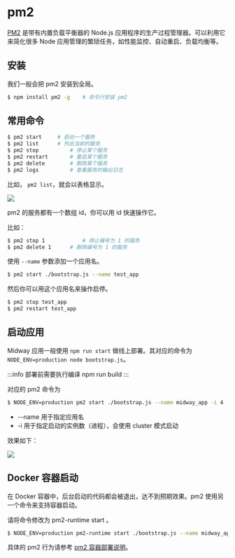# pm2

[PM2](https://github.com/Unitech/pm2) 是带有内置负载平衡器的 Node.js 应用程序的生产过程管理器。可以利用它来简化很多 Node 应用管理的繁琐任务，如性能监控、自动重启、负载均衡等。

## 安装

我们一般会把 pm2 安装到全局。

```bash
$ npm install pm2 -g    # 命令行安装 pm2
```

## 常用命令

```bash
$ pm2 start   	# 启动一个服务
$ pm2 list    	# 列出当前的服务
$ pm2 stop			# 停止某个服务
$ pm2 restart		# 重启某个服务
$ pm2 delete		# 删除某个服务
$ pm2 logs			# 查看服务的输出日志
```

比如， `pm2 list`，就会以表格显示。

![](https://cdn.nlark.com/yuque/0/2021/png/501408/1616560437389-b193a0d0-b463-49f1-a347-8dec20e7504d.png)

pm2 的服务都有一个数组 id，你可以用 id 快速操作它。

比如：

```bash
$ pm2 stop 1			# 停止编号为 1 的服务
$ pm2 delete 1		# 删除编号为 1 的服务
```

使用 `--name` 参数添加一个应用名。

```bash
$ pm2 start ./bootstrap.js --name test_app
```

然后你可以用这个应用名来操作启停。

```bash
$ pm2 stop test_app
$ pm2 restart test_app
```

## 启动应用

Midway 应用一般使用 `npm run start` 做线上部署。其对应的命令为 `NODE_ENV=production node bootstrap.js`。

:::info
部署前需要执行编译 npm run build
:::

对应的 pm2 命令为

```bash
$ NODE_ENV=production pm2 start ./bootstrap.js --name midway_app -i 4
```

- --name 用于指定应用名
- -i 用于指定启动的实例数（进程），会使用 cluster 模式启动

效果如下：

![](https://cdn.nlark.com/yuque/0/2021/png/501408/1616562075255-088155ee-7c4f-4eae-b5c5-db826f78b519.png)

## Docker 容器启动

在 Docker 容器中，后台启动的代码都会被退出，达不到预期效果。pm2 使用另一个命令来支持容器启动。

请将命令修改为 pm2-runtime start 。

```bash
$ NODE_ENV=production pm2-runtime start ./bootstrap.js --name midway_app -i 4
```

具体的 pm2 行为请参考 [pm2 容器部署说明](https://www.npmjs.com/package/pm2#container-support)。
